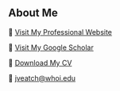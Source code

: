 ## About Me

🔗 [Visit My Professional Website]([https://your-professional-site.com](https://www.whoi.edu/profile/jacquelyn.veatch/))

🔗 [Visit My Google Scholar]([[https://your-professional-site.com](https://www.whoi.edu/profile/jacquelyn.veatch/](https://scholar.google.com/citations?user=aiHtKXMAAAAJ&hl=en)))

📄 [Download My CV](https://your-professional-site.com/assets/cv.pdf)

📧 [jveatch@whoi.edu](mailto:jveatch@whoi.edu)
